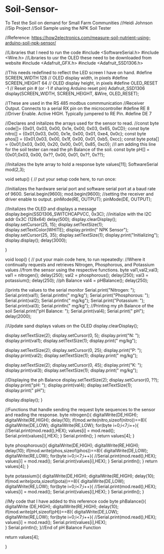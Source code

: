 # Soil-Sensor-
To Test the Soil on demand for Small Farm Communities
//Heidi Johnson
//Sip Project 
//Soil Sample using the NPK Soil Tester

//Reference: https://how2electronics.com/measure-soil-nutrient-using-arduino-soil-npk-sensor/

//Libraries that I need to run the code
#include <SoftwareSerial.h>
#include <Wire.h>
//Libraries to usr the OLED these need to be downloaded from website
#include <Adafruit_GFX.h>
#include <Adafruit_SSD1306.h>
 
 //This needs redefined to reflect the LED screen I have on hand.
#define SCREEN_WIDTH 128    // OLED display width, in pixels
#define SCREEN_HEIGHT 64    // OLED display height, in pixels
#define OLED_RESET -1       // Reset pin # (or -1 if sharing Arduino reset pin)
Adafruit_SSD1306 display(SCREEN_WIDTH, SCREEN_HEIGHT, &Wire, OLED_RESET);
 
 //These are used in the RS 485 modbus commmunication
 //Receiver Output. Connects to a serial RX pin on the microcontroller
#define RE 8
//Driver Enable. Active HIGH. Typically jumpered to RE Pin.
#define DE 7
 
 //Declares and initalizes the arrays used for the sensor to read.
//const byte code[]= {0x01, 0x03, 0x00, 0x1e, 0x00, 0x03, 0x65, 0xCD};
const byte nitro[] = {0x01,0x03, 0x00, 0x1e, 0x00, 0x01, 0xe4, 0x0c};
const byte phos[] = {0x01,0x03, 0x00, 0x1f, 0x00, 0x01, 0xb5, 0xcc};
const byte pota[] = {0x01,0x03, 0x00, 0x20, 0x00, 0x01, 0x85, 0xc0};
//I am adding this line for the soil tester can read the ph Balance of the soil.
const byte pH[] = {0x01,0x03, 0x00, 0x??, 0x00, 0x01, 0x??, 0x??};
 
 //Initalizes the byte array to hold a response
byte values[11];
SoftwareSerial mod(2,3);




void setup() {
  // put your setup code here, to run once:

  //initializes the hardware serial port and software serial port at a baud rate of 9600.
  Serial.begin(9600);
  mod.begin(9600);
  //setting the receiver and driver enable to output.
  pinMode(RE, OUTPUT);
  pinMode(DE, OUTPUT);
  
  //Initalizes the OLED and displays a message
  display.begin(SSD1306_SWITCHCAPVCC, 0x3C); //initialize with the I2C addr 0x3C (128x64)
  delay(500);
  display.clearDisplay();
  display.setCursor(25, 15);
  display.setTextSize(1);
  display.setTextColor(WHITE);
  display.println(" NPK Sensor");
  display.setCursor(25, 35);
  display.setTextSize(1);
  display.print("Initializing");
  display.display();
  delay(3000);

}

void loop() {
  // put your main code here, to run repeatedly:
  //Where it continually requests and retrieves Nitrogen, Phosphorous, and Potassium values
  //from the sensor using the respective functions. 
  byte val1,val2,val3;
  val1 = nitrogen();
  delay(250);
  val2 = phosphorous();
  delay(250);
  val3 = potassium();
  delay(250);
  //ph Balance
  val4 = pHBalance();
  delay(250);
  
  //prints the values to the serial monitor 
  Serial.print("Nitrogen: ");
  Serial.print(val1);
  Serial.println(" mg/kg");
  Serial.print("Phosphorous: ");
  Serial.print(val2);
  Serial.println(" mg/kg");
  Serial.print("Potassium: ");
  Serial.print(val3);
  Serial.println(" mg/kg");
  //Printing my ph Balance of the soil
  Serial.print("pH Balance: ");
  Serial.print(val4);
  Serial.print(" pH");
  delay(2000);

 //Update sand dsplays values on the OLED
  display.clearDisplay();
  
 
  display.setTextSize(2);
  display.setCursor(0, 5);
  display.print("N: ");
  display.print(val1);
  display.setTextSize(1);
  display.print(" mg/kg");
 
  display.setTextSize(2);
  display.setCursor(0, 25);
  display.print("P: ");
  display.print(val2);
  display.setTextSize(1);
  display.print(" mg/kg");
 
  display.setTextSize(2);
  display.setCursor(0, 45);
  display.print("K: ");
  display.print(val3);
  display.setTextSize(1);
  display.print(" mg/kg");

  //Displaying the ph Balance
  display.setTextSize(2);
  display.setCursor(0, ??);
  display.print("pH: ");
  display.print(val4);
  display.setTextSize(1);
  display.print(" pH");
 
  display.display();
}
 
 //Functions that handle sending the request byte sequences to the sensor and reading the response.
byte nitrogen(){
  digitalWrite(DE,HIGH);
  digitalWrite(RE,HIGH);
  delay(10);
  if(mod.write(nitro,sizeof(nitro))==8){
    digitalWrite(DE,LOW);
    digitalWrite(RE,LOW);
    for(byte i=0;i<7;i++){
    //Serial.print(mod.read(),HEX);
    values[i] = mod.read();
    Serial.print(values[i],HEX);
    }
    Serial.println();
  }
  return values[4];
}
 
byte phosphorous(){
  digitalWrite(DE,HIGH);
  digitalWrite(RE,HIGH);
  delay(10);
  if(mod.write(phos,sizeof(phos))==8){
    digitalWrite(DE,LOW);
    digitalWrite(RE,LOW);
    for(byte i=0;i<7;i++){
    //Serial.print(mod.read(),HEX);
    values[i] = mod.read();
    Serial.print(values[i],HEX);
    }
    Serial.println();
  }
  return values[4];
}
 
byte potassium(){
  digitalWrite(DE,HIGH);
  digitalWrite(RE,HIGH);
  delay(10);
  if(mod.write(pota,sizeof(pota))==8){
    digitalWrite(DE,LOW);
    digitalWrite(RE,LOW);
    for(byte i=0;i<7;i++){
    //Serial.print(mod.read(),HEX);
    values[i] = mod.read();
    Serial.print(values[i],HEX);
    }
    Serial.println();
  }

  //My code that I have added to this reference code
  byte phBalance(){
    digitalWrite (DE,HIGH);
    digitalWrite(RE,HIGH);
    delay(10);
    if(mod.write(pH,sizeof(pH))==8){
      digitalWrite(DE,LOW);
      digitalWrite(RE,LOW);
      for(byte i=0;i<7;i++){
      //Serial.print(mod.read(),HEX);
      values[i] = mod.read();
      Serial.print(values[i],HEX);  
    }
     Serial.println();
  }//End of pH Balance Function

  return values[4];

}
